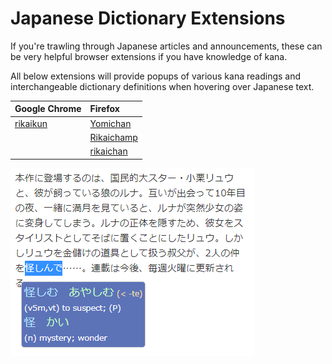 # Japanese Dictionary Extensions

If you're trawling through Japanese articles and announcements, these can be very helpful browser extensions if you have knowledge of kana. 

All below extensions will provide popups of various kana readings and interchangeable dictionary definitions when hovering over Japanese text.

| Google Chrome | Firefox |
| :--- | :--- |
| [rikaikun](https://chrome.google.com/webstore/detail/rikaikun/jipdnfibhldikgcjhfnomkfpcebammhp) | [Yomichan](https://addons.mozilla.org/en-US/firefox/addon/yomichan/) |
|  | [Rikaichamp](https://addons.mozilla.org/en-US/firefox/addon/rikaichamp/) |
|  | [rikaichan](https://addons.mozilla.org/en-GB/firefox/addon/rikaichan/) |

![Example of rikaikun hover](../../../.gitbook/assets/rikaikun.png)



